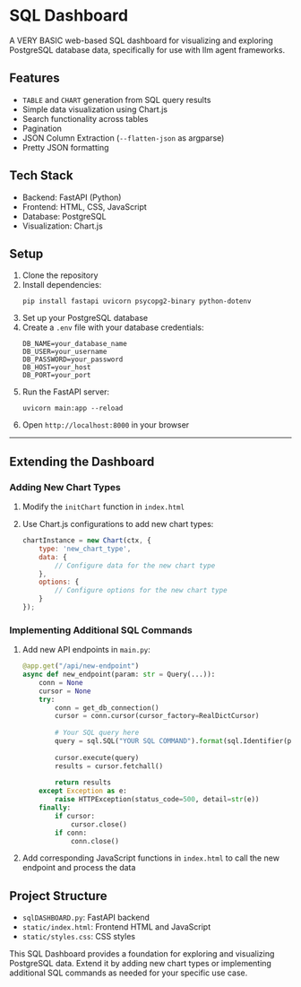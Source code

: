 # SQL Dashboard

A VERY BASIC web-based SQL dashboard for visualizing and exploring PostgreSQL database data, specifically for use with llm agent frameworks.

## Features

- `TABLE` and `CHART` generation from SQL query results
- Simple data visualization using Chart.js
- Search functionality across tables
- Pagination
- JSON Column Extraction (`--flatten-json` as argparse)
- Pretty JSON formatting

## Tech Stack

- Backend: FastAPI (Python)
- Frontend: HTML, CSS, JavaScript
- Database: PostgreSQL
- Visualization: Chart.js

## Setup

1. Clone the repository
2. Install dependencies:
   ```
   pip install fastapi uvicorn psycopg2-binary python-dotenv
   ```
3. Set up your PostgreSQL database
4. Create a `.env` file with your database credentials:
   ```
   DB_NAME=your_database_name
   DB_USER=your_username
   DB_PASSWORD=your_password
   DB_HOST=your_host
   DB_PORT=your_port
   ```
5. Run the FastAPI server:
   ```
   uvicorn main:app --reload
   ```
6. Open `http://localhost:8000` in your browser

---

## Extending the Dashboard

### Adding New Chart Types

1. Modify the `initChart` function in `index.html`
2. Use Chart.js configurations to add new chart types:

   ```javascript
   chartInstance = new Chart(ctx, {
       type: 'new_chart_type',
       data: {
           // Configure data for the new chart type
       },
       options: {
           // Configure options for the new chart type
       }
   });
   ```

### Implementing Additional SQL Commands

1. Add new API endpoints in `main.py`:

   ```python
   @app.get("/api/new-endpoint")
   async def new_endpoint(param: str = Query(...)):
       conn = None
       cursor = None
       try:
           conn = get_db_connection()
           cursor = conn.cursor(cursor_factory=RealDictCursor)
           
           # Your SQL query here
           query = sql.SQL("YOUR SQL COMMAND").format(sql.Identifier(param))
           
           cursor.execute(query)
           results = cursor.fetchall()
           
           return results
       except Exception as e:
           raise HTTPException(status_code=500, detail=str(e))
       finally:
           if cursor:
               cursor.close()
           if conn:
               conn.close()
   ```

2. Add corresponding JavaScript functions in `index.html` to call the new endpoint and process the data

## Project Structure

- `sqlDASHBOARD.py`: FastAPI backend
- `static/index.html`: Frontend HTML and JavaScript
- `static/styles.css`: CSS styles

This SQL Dashboard provides a foundation for exploring and visualizing PostgreSQL data. Extend it by adding new chart types or implementing additional SQL commands as needed for your specific use case.
